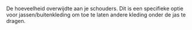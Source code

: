 
De hoeveelheid overwijdte aan je schouders. Dit is een specifieke optie voor jassen/buitenkleding om toe te laten andere kleding onder de jas te dragen.
